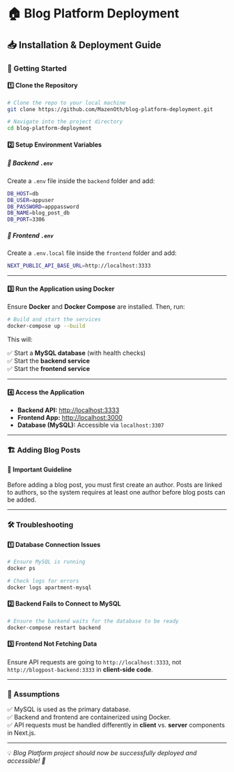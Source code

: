 
# 🏠 Blog Platform Deployment

## 📥 Installation & Deployment Guide  

### 🚀 Getting Started  

#### 1️⃣ Clone the Repository  

```sh
# Clone the repo to your local machine
git clone https://github.com/MazenOth/blog-platform-deployment.git

# Navigate into the project directory
cd blog-platform-deployment
```


#### 2️⃣ Setup Environment Variables  

##### 📌 Backend `.env`  
Create a `.env` file inside the `backend` folder and add:  

```sh
DB_HOST=db
DB_USER=appuser
DB_PASSWORD=apppassword
DB_NAME=blog_post_db
DB_PORT=3306
```

##### 📌 Frontend `.env`  
Create a `.env.local` file inside the `frontend` folder and add:  

```sh
NEXT_PUBLIC_API_BASE_URL=http://localhost:3333
```

---

#### 3️⃣ Run the Application using Docker  

Ensure **Docker** and **Docker Compose** are installed. Then, run:  

```sh
# Build and start the services
docker-compose up --build
```

This will:  

✅ Start a **MySQL database** (with health checks)  
✅ Start the **backend service**  
✅ Start the **frontend service**  

---

#### 4️⃣ Access the Application  

- **Backend API:** [http://localhost:3333](http://localhost:3333)  
- **Frontend App:** [http://localhost:3000](http://localhost:3000)  
- **Database (MySQL):** Accessible via `localhost:3307`  

---

### 🏗 Adding Blog Posts
#### 🔹 Important Guideline
Before adding a blog post, you must first create an author. Posts are linked to authors, so the system requires at least one author before blog posts can be added.

---

### 🛠 Troubleshooting  

#### 1️⃣ Database Connection Issues  

```sh
# Ensure MySQL is running
docker ps

# Check logs for errors
docker logs apartment-mysql
```

#### 2️⃣ Backend Fails to Connect to MySQL  

```sh
# Ensure the backend waits for the database to be ready
docker-compose restart backend
```

#### 3️⃣ Frontend Not Fetching Data  

Ensure API requests are going to `http://localhost:3333`, not `http://blogpost-backend:3333` in **client-side code**.

---

### 🎯 Assumptions  

✅ MySQL is used as the primary database.  
✅ Backend and frontend are containerized using Docker.  
✅ API requests must be handled differently in **client** vs. **server** components in Next.js.  

---

💡 _Blog Platform project should now be successfully deployed and accessible! 🚀_
